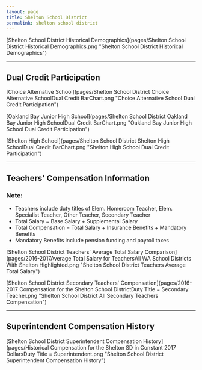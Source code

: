 ```yaml
---
layout: page
title: Shelton School District
permalink: shelton school district
---
```



[Shelton School District Historical Demographics](pages/Shelton School District Historical Demographics.png "Shelton School District Historical Demographics")

___

## Dual Credit Participation

[Choice Alternative School](pages/Shelton School District Choice Alternative SchoolDual Credit BarChart.png "Choice Alternative School Dual Credit Participation")

[Oakland Bay Junior High School](pages/Shelton School District Oakland Bay Junior High SchoolDual Credit BarChart.png "Oakland Bay Junior High School Dual Credit Participation")

[Shelton High School](pages/Shelton School District Shelton High SchoolDual Credit BarChart.png "Shelton High School Dual Credit Participation")


___

## Teachers' Compensation Information
### Note:
- Teachers include duty titles of Elem. Homeroom Teacher, Elem. Specialist Teacher, Other Teacher, Secondary Teacher
- Total Salary = Base Salary + Supplemental Salary
- Total Compensation = Total Salary + Insurance Benefits + Mandatory Benefits
- Mandatory Benefits include pension funding and payroll taxes

[Shelton School District Teachers' Average Total Salary Comparison](pages/2016-2017Average Total Salary for TeachersAll WA School Districts With Shelton Highlighted.png "Shelton School District Teachers Average Total Salary")

[Shelton School District Secondary Teachers' Compensation](pages/2016-2017 Compensation for the Shelton School DistrictDuty Title = Secondary Teacher.png "Shelton School District All Secondary Teachers Compensation")


___

## Superintendent Compensation History

[Shelton School District Superintendent Compensation History](pages/Historical Compensation for the Shelton SD in Constant 2017 DollarsDuty Title = Superintendent.png "Shelton School District Superintendent Compensation History")

